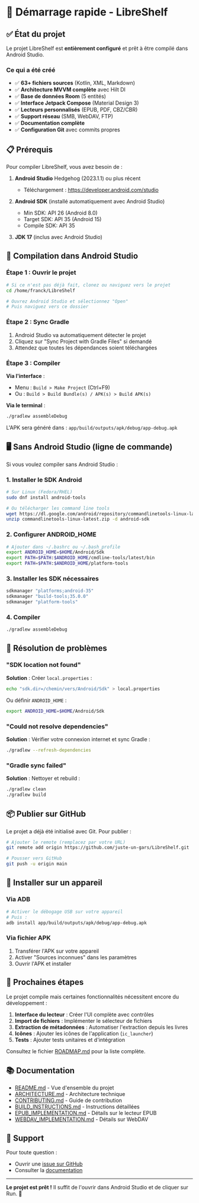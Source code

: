 # 🚀 Démarrage rapide - LibreShelf

## ✅ État du projet

Le projet LibreShelf est **entièrement configuré** et prêt à être compilé dans Android Studio.

### Ce qui a été créé

- ✅ **63+ fichiers sources** (Kotlin, XML, Markdown)
- ✅ **Architecture MVVM complète** avec Hilt DI
- ✅ **Base de données Room** (5 entités)
- ✅ **Interface Jetpack Compose** (Material Design 3)
- ✅ **Lecteurs personnalisés** (EPUB, PDF, CBZ/CBR)
- ✅ **Support réseau** (SMB, WebDAV, FTP)
- ✅ **Documentation complète**
- ✅ **Configuration Git** avec commits propres

## 📋 Prérequis

Pour compiler LibreShelf, vous avez besoin de :

1. **Android Studio** Hedgehog (2023.1.1) ou plus récent
   - Téléchargement : https://developer.android.com/studio

2. **Android SDK** (installé automatiquement avec Android Studio)
   - Min SDK: API 26 (Android 8.0)
   - Target SDK: API 35 (Android 15)
   - Compile SDK: API 35

3. **JDK 17** (inclus avec Android Studio)

## 🔨 Compilation dans Android Studio

### Étape 1 : Ouvrir le projet

```bash
# Si ce n'est pas déjà fait, clonez ou naviguez vers le projet
cd /home/franck/LibreShelf

# Ouvrez Android Studio et sélectionnez "Open"
# Puis naviguez vers ce dossier
```

### Étape 2 : Sync Gradle

1. Android Studio va automatiquement détecter le projet
2. Cliquez sur "Sync Project with Gradle Files" si demandé
3. Attendez que toutes les dépendances soient téléchargées

### Étape 3 : Compiler

**Via l'interface** :
- Menu : `Build > Make Project` (Ctrl+F9)
- Ou : `Build > Build Bundle(s) / APK(s) > Build APK(s)`

**Via le terminal** :
```bash
./gradlew assembleDebug
```

L'APK sera généré dans : `app/build/outputs/apk/debug/app-debug.apk`

## 🖥️ Sans Android Studio (ligne de commande)

Si vous voulez compiler sans Android Studio :

### 1. Installer le SDK Android

```bash
# Sur Linux (Fedora/RHEL)
sudo dnf install android-tools

# Ou télécharger les command line tools
wget https://dl.google.com/android/repository/commandlinetools-linux-latest.zip
unzip commandlinetools-linux-latest.zip -d android-sdk
```

### 2. Configurer ANDROID_HOME

```bash
# Ajouter dans ~/.bashrc ou ~/.bash_profile
export ANDROID_HOME=$HOME/Android/Sdk
export PATH=$PATH:$ANDROID_HOME/cmdline-tools/latest/bin
export PATH=$PATH:$ANDROID_HOME/platform-tools
```

### 3. Installer les SDK nécessaires

```bash
sdkmanager "platforms;android-35"
sdkmanager "build-tools;35.0.0"
sdkmanager "platform-tools"
```

### 4. Compiler

```bash
./gradlew assembleDebug
```

## 🐛 Résolution de problèmes

### "SDK location not found"

**Solution** : Créer `local.properties` :

```bash
echo "sdk.dir=/chemin/vers/Android/Sdk" > local.properties
```

Ou définir `ANDROID_HOME` :
```bash
export ANDROID_HOME=$HOME/Android/Sdk
```

### "Could not resolve dependencies"

**Solution** : Vérifier votre connexion internet et sync Gradle :
```bash
./gradlew --refresh-dependencies
```

### "Gradle sync failed"

**Solution** : Nettoyer et rebuild :
```bash
./gradlew clean
./gradlew build
```

## 📦 Publier sur GitHub

Le projet a déjà été initialisé avec Git. Pour publier :

```bash
# Ajouter le remote (remplacez par votre URL)
git remote add origin https://github.com/juste-un-gars/LibreShelf.git

# Pousser vers GitHub
git push -u origin main
```

## 📱 Installer sur un appareil

### Via ADB

```bash
# Activer le débogage USB sur votre appareil
# Puis :
adb install app/build/outputs/apk/debug/app-debug.apk
```

### Via fichier APK

1. Transférer l'APK sur votre appareil
2. Activer "Sources inconnues" dans les paramètres
3. Ouvrir l'APK et installer

## 🎯 Prochaines étapes

Le projet compile mais certaines fonctionnalités nécessitent encore du développement :

1. **Interface du lecteur** : Créer l'UI complète avec contrôles
2. **Import de fichiers** : Implémenter le sélecteur de fichiers
3. **Extraction de métadonnées** : Automatiser l'extraction depuis les livres
4. **Icônes** : Ajouter les icônes de l'application (`ic_launcher`)
5. **Tests** : Ajouter tests unitaires et d'intégration

Consultez le fichier [ROADMAP.md](ROADMAP.md) pour la liste complète.

## 📚 Documentation

- [README.md](README.md) - Vue d'ensemble du projet
- [ARCHITECTURE.md](ARCHITECTURE.md) - Architecture technique
- [CONTRIBUTING.md](CONTRIBUTING.md) - Guide de contribution
- [BUILD_INSTRUCTIONS.md](BUILD_INSTRUCTIONS.md) - Instructions détaillées
- [EPUB_IMPLEMENTATION.md](EPUB_IMPLEMENTATION.md) - Détails sur le lecteur EPUB
- [WEBDAV_IMPLEMENTATION.md](WEBDAV_IMPLEMENTATION.md) - Détails sur WebDAV

## 💬 Support

Pour toute question :
- Ouvrir une [issue sur GitHub](https://github.com/juste-un-gars/LibreShelf/issues)
- Consulter la [documentation](README.md)

---

**Le projet est prêt !** Il suffit de l'ouvrir dans Android Studio et de cliquer sur Run. 🎉
